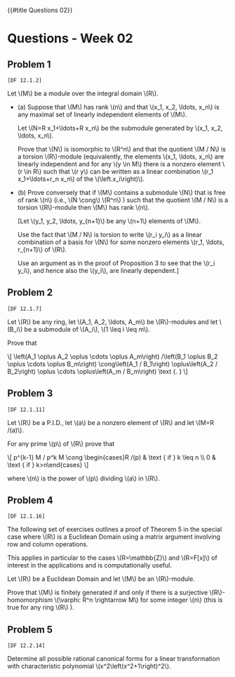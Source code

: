 {{#title Questions 02}}

# Questions - Week 02

## Problem 1

`[DF 12.1.2]`

Let \\(M\\) be a module over the integral domain \\(R\\).

* (a) Suppose that \\(M\\) has rank \\(n\\) and that \\(x\_1, x\_2, \ldots, x\_n\\) is any maximal set of linearly independent elements of \\(M\\).

    Let \\(N=R x\_1+\ldots+R x\_n\\) be the submodule generated by \\(x\_1, x\_2, \ldots, x\_n\\).

    Prove that \\(N\\) is isomorphic to \\(R^n\\) and that the quotient \\(M / N\\) is a torsion \\(R\\)-module (equivalently, the elements \\(x\_1, \ldots, x\_n\\) are linearly independent and for any \\(y \in M\\) there is a nonzero element \\(r \in R\\) such that \\(r y\\) can be written as a linear combination \\(r\_1 x\_1+\ldots+r\_n x\_n\\) of the \\(\left.x\_i\right)\\).

* (b) Prove conversely that if \\(M\\) contains a submodule \\(N\\) that is free of rank \\(n\\) (i.e., \\(N \cong\\) \\(R^n\\) ) such that the quotient \\(M / N\\) is a torsion \\(R\\)-module then \\(M\\) has rank \\(n\\).

    [Let \\(y\_1, y\_2, \ldots, y\_{n+1}\\) be any \\(n+1\\) elements of \\(M\\).

    Use the fact that \\(M / N\\) is torsion to write \\(r\_i y\_i\\) as a linear combination of a basis for \\(N\\) for some nonzero elements \\(r\_1, \ldots, r\_{n+1}\\) of \\(R\\).

    Use an argument as in the proof of Proposition 3 to see that the \\(r\_i y\_i\\), and hence also the \\(y\_i\\), are linearly dependent.]



## Problem 2

`[DF 12.1.7]`

Let \\(R\\) be any ring, let \\(A\_1, A\_2, \ldots, A\_m\\) be \\(R\\)-modules and let \\(B\_i\\) be a submodule of \\(A\_i\\), \\(1 \leq i \leq m\\).

Prove that

\\[
\left(A\_1 \oplus A\_2 \oplus \cdots \oplus A\_m\right) /\left(B\_1 \oplus B\_2 \oplus \cdots \oplus B\_m\right) \cong\left(A\_1 / B\_1\right) \oplus\left(A\_2 / B\_2\right) \oplus \cdots \oplus\left(A\_m / B\_m\right) \text {.
}
\\]

## Problem 3

`[DF 12.1.11]`

Let \\(R\\) be a P.I.D., let \\(a\\) be a nonzero element of \\(R\\) and let \\(M=R /(a)\\).

For any prime \\(p\\) of \\(R\\) prove that

\\[
p^{k-1} M / p^k M \cong \begin{cases}R /(p) & \text { if } k \leq n \\\\ 0 & \text { if } k>n\end{cases}
\\]

where \\(n\\) is the power of \\(p\\) dividing \\(a\\) in \\(R\\).

## Problem 4

`[DF 12.1.16]`

The following set of exercises outlines a proof of Theorem 5 in the special case where \\(R\\) is a Euclidean Domain using a matrix argument involving row and column operations.

This applies in particular to the cases \\(R=\mathbb{Z}\\) and \\(R=F[x]\\) of interest in the applications and is computationally useful.

Let \\(R\\) be a Euclidean Domain and let \\(M\\) be an \\(R\\)-module.

Prove that \\(M\\) is finitely generated if and only if there is a surjective \\(R\\)-homomorphism \\(\varphi: R^n \rightarrow M\\) for some integer \\(n\\) (this is true for any ring \\(R\\) ).

## Problem 5

`[DF 12.2.14]`

Determine all possible rational canonical forms for a linear transformation with characteristic polynomial \\(x^2\left(x^2+1\right)^2\\).